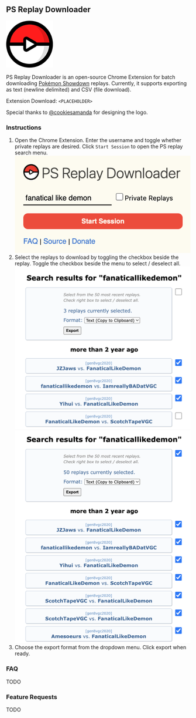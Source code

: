 ## PS Replay Downloader

![PS Replay Downloader](./images/assets/ps_replay_downloader_128.png)

PS Replay Downloader is an open-source Chrome Extension for
batch downloading [Pokémon Showdown](https://pokemonshowdown.com/) replays. Currently, it supports exporting as text (newline delimited) and CSV (file download).

Extension Download: `<PLACEHOLDER>`

Special thanks to [@cookiesamanda](https://twitter.com/cookiesamanda) for designing the logo.

### Instructions

1. Open the Chrome Extension. Enter the username and toggle whether private replays are desired. Click `Start Session` to open the PS replay search menu.
   ![Extension UI](./images/readme/readme_1.png)
2. Select the replays to download by toggling the checkbox beside the replay. Toggle the checkbox beside the menu to select / deselect all.
   ![Replay Toggle](./images/readme/readme_2.png)
   ![Replay Toggle Select All](./images/readme/readme_3.png)
3. Choose the export format from the dropdown menu. Click export when ready.

### FAQ

TODO

### Feature Requests

TODO
